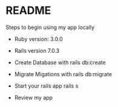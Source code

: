 # README

Steps to begin using my app locally


* Ruby version: 3.0.0

* Rails version 7.0.3

* Create Database with rails db:create

* Migrate Migations with rails db:migrate

* Start your rails app rails s

* Review my app
